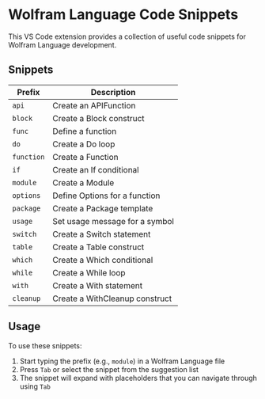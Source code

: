 # Wolfram Language Code Snippets

This VS Code extension provides a collection of useful code snippets for Wolfram Language development.

## Snippets

| Prefix    | Description |
|-----------|-------------|
| `api`     | Create an APIFunction |
| `block`   | Create a Block construct |
| `func`    | Define a function |
| `do`      | Create a Do loop |
| `function`| Create a Function |
| `if`      | Create an If conditional |
| `module`  | Create a Module |
| `options` | Define Options for a function |
| `package` | Create a Package template |
| `usage`   | Set usage message for a symbol |
| `switch`  | Create a Switch statement |
| `table`   | Create a Table construct |
| `which`   | Create a Which conditional |
| `while`   | Create a While loop |
| `with`    | Create a With statement |
| `cleanup` | Create a WithCleanup construct |

## Usage

To use these snippets:

1. Start typing the prefix (e.g., `module`) in a Wolfram Language file 
2. Press `Tab` or select the snippet from the suggestion list
3. The snippet will expand with placeholders that you can navigate through using `Tab`
